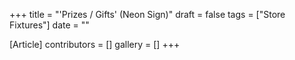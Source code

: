 +++
title = "'Prizes / Gifts' (Neon Sign)"
draft = false
tags = ["Store Fixtures"]
date = ""

[Article]
contributors = []
gallery = []
+++